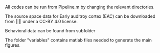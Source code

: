 All codes can be run from Pipeline.m by changing the relevant directories.

The source space data for Early auditroy cortex (EAC) can be downloaded from |||| under a CC-BY 4.0 license.

Behavioral data can be found from subfolder 

The folder "variables" contains matlab files needed to generate the main figures.


